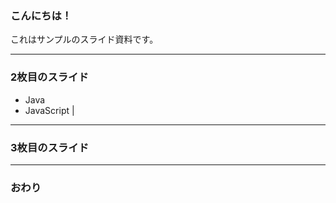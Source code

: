 ### こんにちは！


これはサンプルのスライド資料です。


---


### 2枚目のスライド
- Java
- JavaScript |

---


### 3枚目のスライド


---


### おわり
